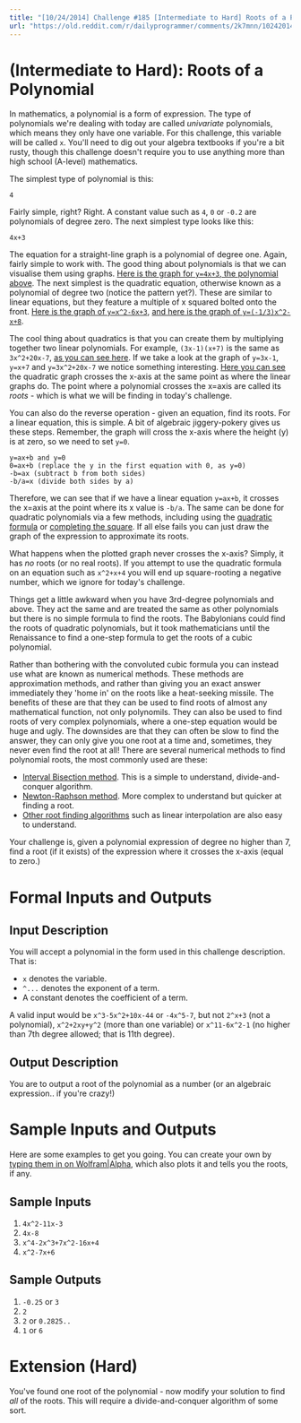 ```yaml
---
title: "[10/24/2014] Challenge #185 [Intermediate to Hard] Roots of a Polynomial"
url: "https://old.reddit.com/r/dailyprogrammer/comments/2k7mnn/10242014_challenge_185_intermediate_to_hard_roots/"
---
```


# [](#HardIcon) **(Intermediate to Hard)**: Roots of a Polynomial

In mathematics, a polynomial is a form of expression. The type of polynomials we're dealing with today are called *univariate* polynomials, which means they only have one variable. For this challenge, this variable will be called `x`. You'll need to dig out your algebra textbooks if you're a bit rusty, though this challenge doesn't require you to use anything more than high school (A-level) mathematics.

The simplest type of polynomial is this:

    4

Fairly simple, right? Right. A constant value such as `4`, `0` or `-0.2` are polynomials of degree zero.  The next simplest type looks like this:

    4x+3

The equation for a straight-line graph is a polynomial of degree one. Again, fairly simple to work with. The good thing about polynomials is that we can visualise them using graphs. [Here is the graph for `y=4x+3`, the polynomial above](https://www.desmos.com/calculator/llczd44a8i). The next simplest is the quadratic equation, otherwise known as a polynomial of degree two (notice the pattern yet?). These are similar to linear equations, but they feature a multiple of x squared bolted onto the front. [Here is the graph of `y=x^2-6x+3`](https://www.desmos.com/calculator/nmzbjtiqmf), [and here is the graph of `y=(-1/3)x^2-x+8`](https://www.desmos.com/calculator/2vjpjxxgwp).

The cool thing about quadratics is that you can create them by multiplying together two linear polynomials. For example, `(3x-1)(x+7)` is the same as `3x^2+20x-7`, [as you can see here](https://www.desmos.com/calculator/si0svfjmcj). If we take a look at the graph of `y=3x-1`, `y=x+7` and `y=3x^2+20x-7` we notice something interesting. [Here you can see](https://www.desmos.com/calculator/maw5tkik1p) the quadratic graph crosses the x-axis at the same point as where the linear graphs do. The point where a polynomial crosses the x=axis are called its *roots* - which is what we will be finding in today's challenge.

You can also do the reverse operation - given an equation, find its roots. For a linear equation, this is simple. A bit of algebraic jiggery-pokery gives us these steps. Remember, the graph will cross the x-axis where the height (y) is at zero, so we need to set `y=0`.

    y=ax+b and y=0
    0=ax+b (replace the y in the first equation with 0, as y=0)
    -b=ax (subtract b from both sides)
    -b/a=x (divide both sides by a)

Therefore, we can see that if we have a linear equation `y=ax+b`, it crosses the x=axis at the point where its x value is `-b/a`. The same can be done for quadratic polynomials via a few methods, including using the [quadratic formula](https://en.wikipedia.org/wiki/Quadratic_formula) or [completing the square](https://en.wikipedia.org/wiki/Completing_the_square). If all else fails you can just draw the graph of the expression to approximate its roots.

What happens when the plotted graph never crosses the x-axis? Simply, it has *no* roots (or no real roots). If you attempt to use the quadratic formula on an equation such as `x^2+x+4` you will end up square-rooting a negative number, which we ignore for today's challenge.

Things get a little awkward when you have 3rd-degree polynomials and above. They act the same and are treated the same as other polynomials but there is no simple formula to find the roots. The Babylonians could find the roots of quadratic polynomials, but it took mathematicians until the Renaissance to find a one-step formula to get the roots of a cubic polynomial.

Rather than bothering with the convoluted cubic formula you can instead use what are known as numerical methods. These methods are approximation methods, and rather than giving you an exact answer immediately they 'home in' on the roots like a heat-seeking missile. The benefits of these are that they can be used to find roots of almost any mathematical function, not only polynomils. They can also be used to find roots of very complex polynomials, where a one-step equation would be huge and ugly. The downsides are that they can often be slow to find the answer, they can only give you one root at a time and, sometimes, they never even find the root at all! There are several numerical methods to find polynomial roots, the most commonly used are these:

* [Interval Bisection method](https://en.wikipedia.org/wiki/Bisection_method). This is a simple to understand, divide-and-conquer algorithm.
* [Newton-Raphson method](https://en.wikipedia.org/wiki/Newton%27s_method). More complex to understand but quicker at finding a root.
* [Other root finding algorithms](https://en.wikipedia.org/wiki/Root-finding_algorithm#Interpolation_2) such as linear interpolation are also easy to understand.

Your challenge is, given a polynomial expression of degree no higher than 7, find a root (if it exists) of the expression where it crosses the x-axis (equal to zero.)

# Formal Inputs and Outputs

## Input Description

You will accept a polynomial in the form used in this challenge description. That is:

* `x` denotes the variable.
* `^...` denotes the exponent of a term.
* A constant denotes the coefficient of a term.

A valid input would be `x^3-5x^2+10x-44` or `-4x^5-7`, but not `2^x+3` (not a polynomial), `x^2+2xy+y^2` (more than one variable) or `x^11-6x^2-1` (no higher than 7th degree allowed; that is 11th degree).

## Output Description

You are to output a root of the polynomial as a number (or an algebraic expression.. if you're crazy!)

# Sample Inputs and Outputs

Here are some examples to get you going. You can create your own by [typing them in on Wolfram|Alpha](http://www.wolframalpha.com/input/?i=x^2-7x%2B6), which also plots it and tells you the roots, if any.

## Sample Inputs

1. `4x^2-11x-3`
2. `4x-8`
3. `x^4-2x^3+7x^2-16x+4`
4. `x^2-7x+6`

## Sample Outputs

1. `-0.25` or `3`
2. `2`
3. `2` or `0.2825..`
4. `1` or `6`

# Extension (Hard)

You've found one root of the polynomial - now modify your solution to find *all* of the roots. This will require a divide-and-conquer algorithm of some sort.